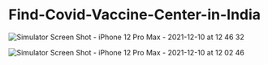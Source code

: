 # Find-Covid-Vaccine-Center-in-India


![Simulator Screen Shot - iPhone 12 Pro Max - 2021-12-10 at 12 46 32](https://user-images.githubusercontent.com/16381152/145533154-c3fc3141-5051-44dc-8f50-c6c9e24652ea.png)

![Simulator Screen Shot - iPhone 12 Pro Max - 2021-12-10 at 12 02 46](https://user-images.githubusercontent.com/16381152/145528350-482dae0b-c90a-4e69-81df-5364a65e2435.png)
